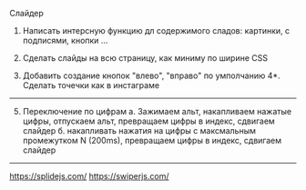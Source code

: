 Слайдер
1. Написать интерсную функцию дл содержимого сладов: картинки, с подписями, кнопки ...
2. Сделать слайды на всю страницу, как миниму по ширине CSS


3. Добавить создание кнопок "влево", "вправо" по умполчанию
4*. Сделать точечки как в инстаграме

-----

5. Переключение по цифрам
  а. Зажимаем альт, накапливаем нажатые цифры, отпускаем альт, превращаем цифры в индекс, сдвигаем слайдер
  б. накапливать нажатия на цифры с максмальным промежутком N (200ms), превращаем цифры в индекс, сдвигаем слайдер

-----
https://splidejs.com/
https://swiperjs.com/